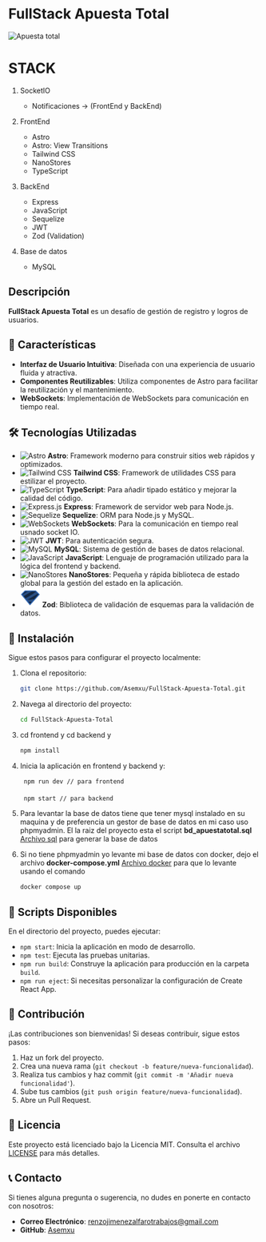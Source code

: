 # FullStack Apuesta Total

![Apuesta total](https://www.apuestasdeportivas.pe/wp-content/uploads/sites/3/2022/11/Top-banner-Apuesta-Total-min.png)

# STACK
1. SocketIO
    - Notificaciones  -> (FrontEnd y BackEnd)

2. FrontEnd 
    - Astro
    - Astro: View Transitions
    - Tailwind CSS
    - NanoStores
    - TypeScript

3. BackEnd
    - Express
    - JavaScript
    - Sequelize
    - JWT
    - Zod (Validation)

4. Base de datos 
    - MySQL

## Descripción

**FullStack Apuesta Total** es un desafío de gestión de registro y logros de usuarios.

## 🚀 Características

- **Interfaz de Usuario Intuitiva**: Diseñada con una experiencia de usuario fluida y atractiva.
- **Componentes Reutilizables**: Utiliza componentes de Astro para facilitar la reutilización y el mantenimiento.
- **WebSockets**: Implementación de WebSockets para comunicación en tiempo real.

## 🛠️ Tecnologías Utilizadas

- <img src="https://th.bing.com/th?id=ODLS.ce618150-9a30-49c7-83af-99521f33801c&w=32&h=32&qlt=90&pcl=fffffa&o=6&pid=1.2" alt="Astro" width="40"/> **Astro**: Framework moderno para construir sitios web rápidos y optimizados.
- <img src="https://th.bing.com/th?id=ODLS.095f9b22-a70b-47ed-bdb1-070466f08dc4&w=32&h=32&qlt=90&pcl=fffffa&o=6&pid=1.2" alt="Tailwind CSS" width="40"/> **Tailwind CSS**: Framework de utilidades CSS para estilizar el proyecto.
- <img src="https://upload.wikimedia.org/wikipedia/commons/4/4c/Typescript_logo_2020.svg" alt="TypeScript" width="40"/> **TypeScript**: Para añadir tipado estático y mejorar la calidad del código.
- <img src="https://avatars.githubusercontent.com/u/5658226?s=200&v=4" alt="Express.js" width="40"/> **Express**: Framework de servidor web para Node.js.
- <img src="https://sequelize.org/img/logo.svg" alt="Sequelize" width="40"/> **Sequelize**: ORM para Node.js y MySQL.
- <img src="https://th.bing.com/th?id=ODLS.4662eebb-84bb-4ef8-b9b5-5572a09715c3&w=32&h=32&qlt=91&pcl=fffffa&o=6&pid=1.2" alt="WebSockets" width="40"/> **WebSockets**: Para la comunicación en tiempo real usnado socket IO.
- <img src="https://th.bing.com/th?id=ODLS.1087b558-ec95-42e8-8bde-f0c3bd1b328e&w=32&h=32&qlt=90&pcl=fffffa&o=6&pid=1.2" alt="JWT" width="40"/> **JWT**: Para autenticación segura.
- <img src="https://th.bing.com/th?id=OSAAS.CF3B5EE8236922CF7C85C1745DE395A5&w=72&h=72&c=17&rs=1&o=6&pid=TechQna" alt="MySQL" width="40"/> **MySQL**: Sistema de gestión de bases de datos relacional.
- <img src="https://th.bing.com/th?id=ODLS.9f26d577-d16e-42f8-b737-0619a7eab023&w=32&h=32&qlt=96&pcl=fffffa&o=6&pid=1.2" alt="JavaScript" width="40"/> **JavaScript**: Lenguaje de programación utilizado para la lógica del frontend y backend.
- <img src="https://camo.githubusercontent.com/db72bc464d38be4eee48e2d78a2b186dd65d648edac38700b151164e4226c0f4/68747470733a2f2f6e616e6f73746f7265732e6769746875622e696f2f6e616e6f73746f7265732f6c6f676f2e737667" alt="NanoStores" width="40"/> **NanoStores**: Pequeña y rápida biblioteca de estado global para la gestión del estado en la aplicación.
- <img src="https://raw.githubusercontent.com/colinhacks/zod/main/logo.svg" alt="Zod" width="40"/> **Zod**: Biblioteca de validación de esquemas para la validación de datos.


## 🧰 Instalación 
Sigue estos pasos para configurar el proyecto localmente:

1. Clona el repositorio:

   ```bash
   git clone https://github.com/Asemxu/FullStack-Apuesta-Total.git

2. Navega al directorio del proyecto:

   ```bash
   cd FullStack-Apuesta-Total

4. cd frontend y cd backend y

   ```bash
   npm install

4. Inicia la aplicación en frontend y backend y:

   ```bash 
    npm run dev // para frontend

    npm start // para backend

5. Para levantar la base de datos tiene que tener mysql instalado en su maquina y de preferencia un gestor de base de datos en mi caso uso phpmyadmin. El la raiz del proyecto esta el script **bd_apuestatotal.sql** [Archivo sql](./bd_apuestatotal.sql) para generar la base de datos

6. Si no tiene phpmyadmin yo levante mi base de datos con docker, dejo el archivo **docker-compose.yml** [Archivo docker](./docker-compose.yml) para que lo levante usando el comando

    ```bash
    docker compose up


## 📜 Scripts Disponibles

En el directorio del proyecto, puedes ejecutar:

- `npm start`: Inicia la aplicación en modo de desarrollo.
- `npm test`: Ejecuta las pruebas unitarias.
- `npm run build`: Construye la aplicación para producción en la carpeta `build`.
- `npm run eject`: Si necesitas personalizar la configuración de Create React App.

## 🤝 Contribución

¡Las contribuciones son bienvenidas! Si deseas contribuir, sigue estos pasos:

1. Haz un fork del proyecto.
2. Crea una nueva rama (`git checkout -b feature/nueva-funcionalidad`).
3. Realiza tus cambios y haz commit (`git commit -m 'Añadir nueva funcionalidad'`).
4. Sube tus cambios (`git push origin feature/nueva-funcionalidad`).
5. Abre un Pull Request.

## 📄 Licencia

Este proyecto está licenciado bajo la Licencia MIT. Consulta el archivo [LICENSE](LICENSE) para más detalles.

## 📞 Contacto

Si tienes alguna pregunta o sugerencia, no dudes en ponerte en contacto con nosotros:

- **Correo Electrónico**: [renzojimenezalfarotrabajos@gmail.com](mailto:support@renzojimenezalfarotrabajos@gmail.com)
- **GitHub**: [Asemxu](https://github.com/Asemxu)